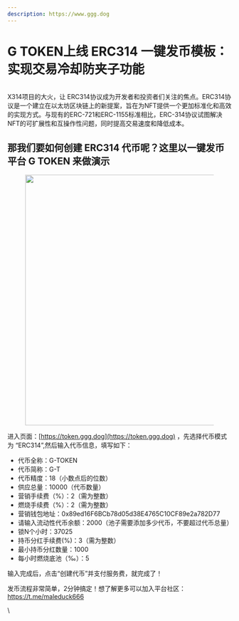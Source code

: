 ```yaml
---
description: https://www.ggg.dog
---
```


# G TOKEN上线 ERC314 一键发币模板：实现交易冷却防夹子功能



<figure><img src="https://lh7-us.googleusercontent.com/vVNObm692ajKtMj7YDmhZ5ityiaRjAvV92VZ_Xvv-qsbstIczF-Dj3UuDOA5UgYO2dKDljtSdg-9LlWUhc9PRkAAU-bTBqOjC_L7nlDZ0Oh7L9e0k8fK8ThPcfZK110JgdvxeavBMisXDEasHADdVFU" alt=""><figcaption></figcaption></figure>

X314项目的大火，让 ERC314协议成为开发者和投资者们关注的焦点。ERC314协议是一个建立在以太坊区块链上的新提案，旨在为NFT提供一个更加标准化和高效的实现方式。与现有的ERC-721和ERC-1155标准相比，ERC-314协议试图解决NFT的可扩展性和互操作性问题，同时提高交易速度和降低成本。

## 那我们要如何创建 ERC314 代币呢？这里以一键发币平台 G TOKEN 来做演示

<figure><img src="https://lh7-us.googleusercontent.com/Lka17xmhzsV0j6dmMgRHpI-k-Qdya7UQ15yGhXvMTHrHXw9r0dCuRlllhZD_rfECPUEF-ojauwXl_4zeFp1tyOU_hGCbHYwk_X6k_4OaQWxroltyZugSYtu1dDRdXdr-ZIRgRNlIqCXi6Q2peYhelBg" alt="" width="563"><figcaption></figcaption></figure>

进入页面：[https://token.ggg.dog](https://token.ggg.dog) ，先选择代币模式为 “ERC314”,然后输入代币信息，填写如下：

* 代币全称：G-TOKEN
* 代币简称：G-T
* 代币精度：18（小数点后的位数）
* 供应总量：10000（代币数量）
* 营销手续费（%）：2（需为整数）
* 燃烧手续费（%）：2（需为整数）
* 营销钱包地址：0x89ed16F6BCb78d05d38E4765C10CF89e2a782D77
* 请输入流动性代币余额：2000（池子需要添加多少代币，不要超过代币总量）
* 锁N个小时：37025
* 持币分红手续费(%)：3（需为整数）
* 最小持币分红数量：1000
* 每小时燃烧底池（‰）：5

输入完成后，点击“创建代币”并支付服务费，就完成了！



发币流程非常简单，2分钟搞定！想了解更多可以加入平台社区：https://t.me/maleduck666

\
